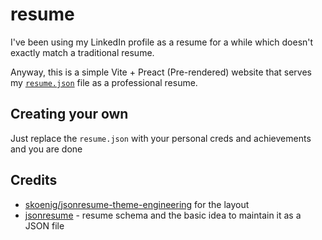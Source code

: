 # resume 

I've been using my LinkedIn profile as a resume for a while which doesn't exactly match a traditional resume. 

Anyway, this is a simple Vite + Preact (Pre-rendered) website that serves my [`resume.json`](/resume.json) file as a professional resume. 

## Creating your own 

Just replace the `resume.json` with your personal creds and achievements and you are done 

## Credits 

- [skoenig/jsonresume-theme-engineering](https://github.com/skoenig/jsonresume-theme-engineering) for the layout
- [jsonresume](https://www.jsonresume.org/) - resume schema and the basic idea to maintain it as a JSON file 

